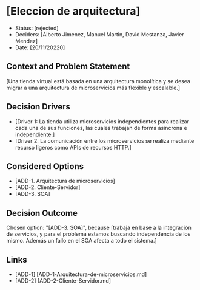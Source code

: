 # [Eleccion de arquitectura]

* Status: [rejected]
* Deciders: [Alberto Jimenez, Manuel Martin, David Mestanza, Javier Mendez]
* Date: [20/11/20220]

## Context and Problem Statement

[Una tienda virtual está basada en una arquitectura monolítica y se desea migrar a una arquitectura de microservicios más flexible y escalable.]

## Decision Drivers

* [Driver 1: La tienda utiliza microservicios independientes para realizar cada una de sus funciones, las cuales trabajan de forma asíncrona e independiente.]
* [Driver 2: La comunicación entre los microservicios se realiza mediante recurso ligeros como APIs de recursos HTTP.]

## Considered Options

* [ADD-1. Arquitectura de microservicios]
* [ADD-2. Cliente-Servidor]
* [ADD-3. SOA]

## Decision Outcome

Chosen option: "[ADD-3. SOA]", because [trabaja en base a la integración de servicios, y para el problema estamos buscando independencia de los mismo. Además un fallo en el SOA afecta a todo el sistema.]

## Links

* [ADD-1] [ADD-1-Arquitectura-de-microservicios.md]
* [ADD-2] [ADD-2-Cliente-Servidor.md]

<!-- markdownlint-disable-file MD013 -->
